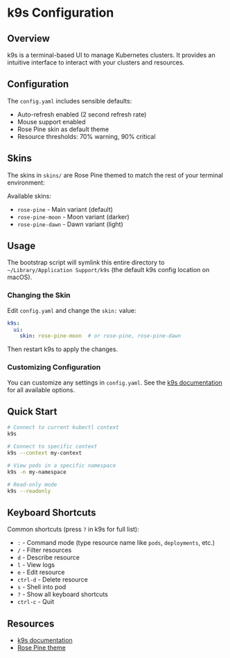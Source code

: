 # k9s Configuration

## Overview

k9s is a terminal-based UI to manage Kubernetes clusters. It provides an intuitive interface to interact with your clusters and resources.

## Configuration

The `config.yaml` includes sensible defaults:
- Auto-refresh enabled (2 second refresh rate)
- Mouse support enabled
- Rose Pine skin as default theme
- Resource thresholds: 70% warning, 90% critical

## Skins

The skins in `skins/` are Rose Pine themed to match the rest of your terminal environment:

Available skins:
- `rose-pine` - Main variant (default)
- `rose-pine-moon` - Moon variant (darker)
- `rose-pine-dawn` - Dawn variant (light)

## Usage

The bootstrap script will symlink this entire directory to `~/Library/Application Support/k9s` (the default k9s config location on macOS).

### Changing the Skin

Edit `config.yaml` and change the `skin:` value:

```yaml
k9s:
  ui:
    skin: rose-pine-moon  # or rose-pine, rose-pine-dawn
```

Then restart k9s to apply the changes.

### Customizing Configuration

You can customize any settings in `config.yaml`. See the [k9s documentation](https://k9scli.io/topics/config/) for all available options.

## Quick Start

```bash
# Connect to current kubectl context
k9s

# Connect to specific context
k9s --context my-context

# View pods in a specific namespace
k9s -n my-namespace

# Read-only mode
k9s --readonly
```

## Keyboard Shortcuts

Common shortcuts (press `?` in k9s for full list):
- `:` - Command mode (type resource name like `pods`, `deployments`, etc.)
- `/` - Filter resources
- `d` - Describe resource
- `l` - View logs
- `e` - Edit resource
- `ctrl-d` - Delete resource
- `s` - Shell into pod
- `?` - Show all keyboard shortcuts
- `ctrl-c` - Quit

## Resources

- [k9s documentation](https://k9scli.io/)
- [Rose Pine theme](https://rosepinetheme.com/)
